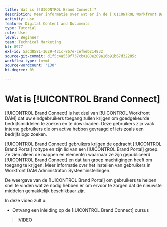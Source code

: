 ```yaml
---
title: Wat is [!UICONTROL Brand Connect]?
description: Meer informatie over wat er in de [!UICONTROL Workfront DAM] Beheerder, deel 3 Aanpassingscursus voor merk Connect.
activity: use
feature: Digital Content and Documents
type: Tutorial
role: User
level: Beginner
team: Technical Marketing
kt: 8977
exl-id: 5acd8581-1629-421c-867e-cefbeb214832
source-git-commit: d1f5c4a558f737cb8188e209a16b91b67d32285c
workflow-type: tm+mt
source-wordcount: '130'
ht-degree: 0%

---
```


# Wat is [!UICONTROL Brand Connect]

[!UICONTROL Brand Connect] is het deel van [!UICONTROL Workfront DAM] dat uw eindgebruikers toegang zullen krijgen om goedgekeurde bedrijfsmiddelen te zoeken en te downloaden. Deze gebruikers zijn vaak interne gebruikers die om activa hebben gevraagd of iets zoals een bedrijfslogo zoeken.

[!UICONTROL Brand Connect] gebruikers krijgen de opdracht [!UICONTROL Brand Portal] roltype en zijn lid van een [!UICONTROL Brand Portal] groep. Ze zien alleen de mappen en elementen waarnaar ze zijn gepubliceerd [!UICONTROL Brand Connect] en dat hun groep machtigingen heeft om toegang te krijgen. Meer informatie over het instellen van gebruikers in Workfront DAM Administrator: Systeeminstellingen.

<!-- Need the cross-reference link to other LP, mentioned above -->

De weergave van de [!UICONTROL Brand Portal] om gebruikers te helpen snel te vinden wat ze nodig hebben en om ervoor te zorgen dat de nieuwste middelen gemakkelijk beschikbaar zijn.

In deze video zult u:

* Ontvang een inleiding op de [!UICONTROL Brand Connect] cursus

>[!VIDEO](https://video.tv.adobe.com/v/335240/?quality=12)

<!-- Learn more graphic and link to article, below
* Workfront DAM within Workfront
 -->
